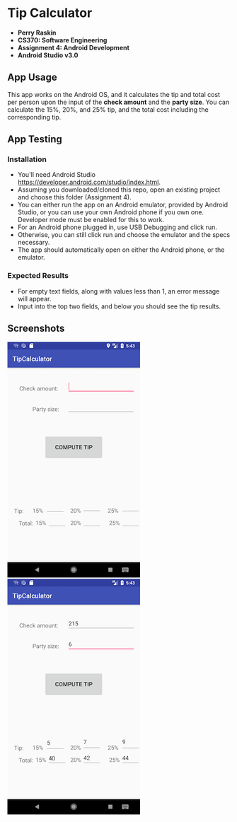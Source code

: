 # Tip Calculator
* **Perry Raskin**
* **CS370: Software Engineering**
* **Assignment 4: Android Development**
* **Android Studio v3.0**

## App Usage
This app works on the Android OS, and it calculates the tip and total cost per person upon the input of the **check amount** and the **party size**. You can calculate the 15%, 20%, and 25% tip, and the total cost including the corresponding tip.

## App Testing
### Installation
* You'll need Android Studio https://developer.android.com/studio/index.html.
* Assuming you downloaded/cloned this repo, open an existing project and choose this folder (Assignment 4).
* You can either run the app on an Android emulator, provided by Android Studio, or you can use your own Android phone if you own one. Developer mode must be enabled for this to work.
* For an Android phone plugged in, use USB Debugging and click run.
* Otherwise, you can still click run and choose the emulator and the specs necessary.
* The app should automatically open on either the Android phone, or the emulator.

### Expected Results
* For empty text fields, along with values less than 1, an error message will appear.
* Input into the top two fields, and below you should see the tip results.

## Screenshots
![1](Screenshot_1520746991.png) ![2](Screenshot_1520747008.png)
